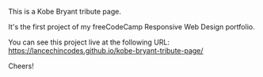This is a Kobe Bryant tribute page.

It's the first project of my freeCodeCamp Responsive Web Design portfolio.

You can see this project live at the following URL: https://lancechincodes.github.io/kobe-bryant-tribute-page/

Cheers!
